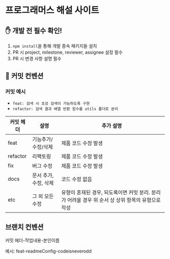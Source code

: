 # 프로그래머스 해설 사이트

## ✋ 개발 전 필수 확인!

1. `npm install`을 통해 개발 종속 패키지들 설치
2. PR 시 project, milestone, reviewer, assignee 설정 필수
3. PR 시 변경 사항 설명 필수

## 📐 커밋 컨벤션

### 커밋 예시

- `feat: 검색 시 초성 검색이 가능하도록 구현`
- `refactor: 검색 결과 배열 반환 함수를 utils 폴더로 분리`

| 커밋 헤더 | 설명                  | 추가 설명                                                                                         |
| --------- | --------------------- | ------------------------------------------------------------------------------------------------- |
| feat      | 기능추가/수정/삭제    | 제품 코드 수정 발생                                                                               |
| refactor  | 리팩토링              | 제품 코드 수정 발생                                                                               |
| fix       | 버그 수정             | 제품 코드 수정 발생                                                                               |
| docs      | 문서 추가, 수정, 삭제 | 코드 수정 없음                                                                                    |
| etc       | 그 외 모든 수정       | 유형이 혼재된 경우, 되도록이면 커밋 분리. 분리가 어려울 경우 위 순서 상 상위 항목의 유형으로 작성 |

## 브랜치 컨벤션
커밋 헤더-작업내용-본인이름

예시: feat-readmeConfig-codeisneverodd
